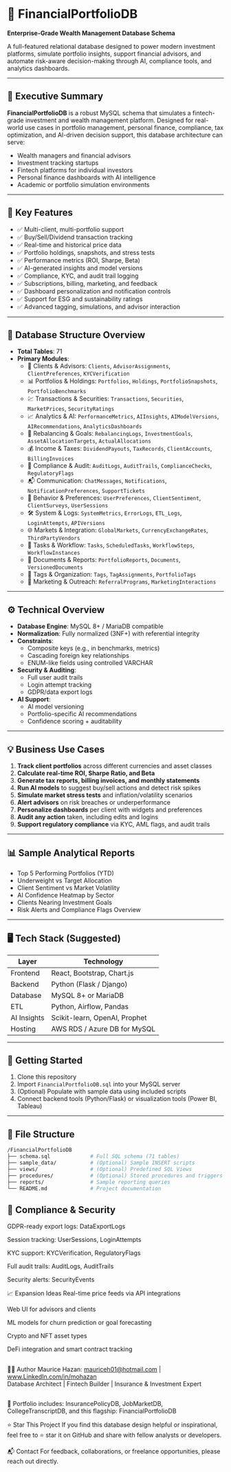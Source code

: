 # 💼 FinancialPortfolioDB

**Enterprise-Grade Wealth Management Database Schema**

A full-featured relational database designed to power modern investment platforms, simulate portfolio insights, support financial advisors, and automate risk-aware decision-making through AI, compliance tools, and analytics dashboards.

---

## 🧠 Executive Summary

**FinancialPortfolioDB** is a robust MySQL schema that simulates a fintech-grade investment and wealth management platform. Designed for real-world use cases in portfolio management, personal finance, compliance, tax optimization, and AI-driven decision support, this database architecture can serve:

- Wealth managers and financial advisors
- Investment tracking startups
- Fintech platforms for individual investors
- Personal finance dashboards with AI intelligence
- Academic or portfolio simulation environments

---

## 🔑 Key Features

- ✅ Multi-client, multi-portfolio support
- ✅ Buy/Sell/Dividend transaction tracking
- ✅ Real-time and historical price data
- ✅ Portfolio holdings, snapshots, and stress tests
- ✅ Performance metrics (ROI, Sharpe, Beta)
- ✅ AI-generated insights and model versions
- ✅ Compliance, KYC, and audit trail logging
- ✅ Subscriptions, billing, marketing, and feedback
- ✅ Dashboard personalization and notification controls
- ✅ Support for ESG and sustainability ratings
- ✅ Advanced tagging, simulations, and advisor interaction

---

## 🧱 Database Structure Overview

- **Total Tables**: 71  
- **Primary Modules**:
  - 🧑 Clients & Advisors: `Clients`, `AdvisorAssignments`, `ClientPreferences`, `KYCVerification`
  - 📊 Portfolios & Holdings: `Portfolios`, `Holdings`, `PortfolioSnapshots`, `PortfolioBenchmarks`
  - 💹 Transactions & Securities: `Transactions`, `Securities`, `MarketPrices`, `SecurityRatings`
  - 📈 Analytics & AI: `PerformanceMetrics`, `AIInsights`, `AIModelVersions`, `AIRecommendations`, `AnalyticsDashboards`
  - 🔁 Rebalancing & Goals: `RebalancingLogs`, `InvestmentGoals`, `AssetAllocationTargets`, `ActualAllocations`
  - 💰 Income & Taxes: `DividendPayouts`, `TaxRecords`, `ClientAccounts`, `BillingInvoices`
  - 🔐 Compliance & Audit: `AuditLogs`, `AuditTrails`, `ComplianceChecks`, `RegulatoryFlags`
  - 📬 Communication: `ChatMessages`, `Notifications`, `NotificationPreferences`, `SupportTickets`
  - 🧠 Behavior & Preferences: `UserPreferences`, `ClientSentiment`, `ClientSurveys`, `UserSessions`
  - 🛠️ System & Logs: `SystemMetrics`, `ErrorLogs`, `ETL_Logs`, `LoginAttempts`, `APIVersions`
  - 🌐 Markets & Integration: `GlobalMarkets`, `CurrencyExchangeRates`, `ThirdPartyVendors`
  - 📝 Tasks & Workflow: `Tasks`, `ScheduledTasks`, `WorkflowSteps`, `WorkflowInstances`
  - 📂 Documents & Reports: `PortfolioReports`, `Documents`, `VersionedDocuments`
  - 🧷 Tags & Organization: `Tags`, `TagAssignments`, `PortfolioTags`
  - 🧲 Marketing & Outreach: `ReferralPrograms`, `MarketingInteractions`

---

## ⚙️ Technical Overview

- **Database Engine**: MySQL 8+ / MariaDB compatible
- **Normalization**: Fully normalized (3NF+) with referential integrity
- **Constraints**:
  - Composite keys (e.g., in benchmarks, metrics)
  - Cascading foreign key relationships
  - ENUM-like fields using controlled VARCHAR
- **Security & Auditing**:
  - Full user audit trails
  - Login attempt tracking
  - GDPR/data export logs
- **AI Support**:
  - AI model versioning
  - Portfolio-specific AI recommendations
  - Confidence scoring + auditability

---

## 💡 Business Use Cases

1. **Track client portfolios** across different currencies and asset classes
2. **Calculate real-time ROI, Sharpe Ratio, and Beta**
3. **Generate tax reports, billing invoices, and monthly statements**
4. **Run AI models** to suggest buy/sell actions and detect risk spikes
5. **Simulate market stress tests** and inflation/volatility scenarios
6. **Alert advisors** on risk breaches or underperformance
7. **Personalize dashboards** per client with widgets and preferences
8. **Audit any action** taken, including edits and logins
9. **Support regulatory compliance** via KYC, AML flags, and audit trails

---

## 📊 Sample Analytical Reports

- Top 5 Performing Portfolios (YTD)
- Underweight vs Target Allocation
- Client Sentiment vs Market Volatility
- AI Confidence Heatmap by Sector
- Clients Nearing Investment Goals
- Risk Alerts and Compliance Flags Overview

---

## 🖥️ Tech Stack (Suggested)

| Layer         | Technology        |
|---------------|-------------------|
| Frontend      | React, Bootstrap, Chart.js |
| Backend       | Python (Flask / Django) |
| Database      | MySQL 8+ or MariaDB |
| ETL           | Python, Airflow, Pandas |
| AI Insights   | Scikit-learn, OpenAI, Prophet |
| Hosting       | AWS RDS / Azure DB for MySQL |

---

## 🚀 Getting Started

1. Clone this repository
2. Import `FinancialPortfolioDB.sql` into your MySQL server
3. (Optional) Populate with sample data using included scripts
4. Connect backend tools (Python/Flask) or visualization tools (Power BI, Tableau)

---

## 📂 File Structure

```bash
/FinancialPortfolioDB
├── schema.sql             # Full SQL schema (71 tables)
├── sample_data/           # (Optional) Sample INSERT scripts
├── views/                 # (Optional) Predefined SQL Views
├── procedures/            # (Optional) Stored procedures and triggers
├── reports/               # Sample reporting queries
└── README.md              # Project documentation
```
## 🔐 Compliance & Security
GDPR-ready export logs: DataExportLogs

Session tracking: UserSessions, LoginAttempts

KYC support: KYCVerification, RegulatoryFlags

Full audit trails: AuditLogs, AuditTrails

Security alerts: SecurityEvents

📈 Expansion Ideas
Real-time price feeds via API integrations

Web UI for advisors and clients

ML models for churn prediction or goal forecasting

Crypto and NFT asset types

DeFi integration and smart contract tracking
##
👨‍💻 Author
Maurice Hazan:  mauriceh01@hotmail.com | www.LinkedIn.com/in/mohazan  
Database Architect | Fintech Builder | Insurance & Investment Expert
##
💼 Portfolio includes: InsurancePolicyDB, JobMarketDB, CollegeTranscriptDB, and this flagship: FinancialPortfolioDB

⭐ Star This Project
If you find this database design helpful or inspirational, feel free to ⭐ star it on GitHub and share with fellow analysts or developers.

📬 Contact
For feedback, collaborations, or freelance opportunities, please reach out directly.
